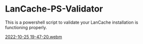 # LanCache-PS-Validator
This is a powershell script to validate your LanCache installation is functioning properly.


[2022-10-25 19-47-20.webm](https://user-images.githubusercontent.com/817784/197903448-8ef588d5-809e-4dfd-87e0-757e8945f29d.webm)

